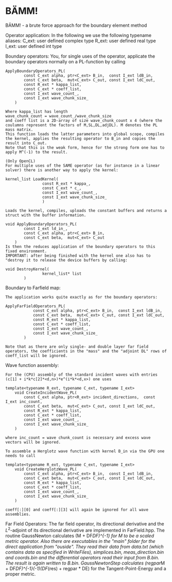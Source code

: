 # BÄMM!
BÄMM! - a brute force approach for the boundary element method

Operator application:
In the following we use the following typename aliases:
    C_ext: user defined complex type
    R_ext: user defined real type
    I_ext: user defined int type

Boundary operators:
    You, for single uses of the operator, applicate the boundary operators normally on a PL-function by calling

    ApplyBoundaryOperators_PL(
            const C_ext alpha, ptr<C_ext> B_in,  const I_ext ldB_in,
            const C_ext beta,  mut<C_ext> C_out, const I_ext ldC_out,
            const R_ext * kappa_list,
            const C_ext * coeff_list,
            const I_ext wave_count_,
            const I_ext wave_chunk_size_
        )

    Where kappa_list has length 
    wave_chunk_count = wave_count_/wave_chunk_size
    and coeff list is a 2D-array of size wave_chunk_count x 4 (where the coulumns represent the factors of M,SL,DL,adjDL). M denotes the PL mass matrix.
    This function loads the latter parameters into global scope, compiles the kernel, applies the resulting operator to B_in and copies the result into C_out.
    Note that this is the weak form, hence for the strong form one has to apply M^(-1) to the result.

    (Only OpenCL)
    For multiple uses of the SAME operator (as for instance in a linear solver) there is another way to apply the kernel:

    kernel_list LoadKernel(
                    const R_ext * kappa_,
                    const C_ext * c_,
                    const I_ext wave_count_,
                    const I_ext wave_chunk_size_  
                    ) 

    Loads the kernel, compiles, uploads the constant buffers and returns a struct with the buffer information.

    void ApplyBoundaryOperators_PL(
            const I_ext ld_in_,
            const C_ext alpha, ptr<C_ext> B_in,
            const C_ext beta,  mut<C_ext> C_out
        )
    Is then the reduces application of the boundary operators to this fixed environment.
    IMPORTANT: after being finished with the kernel one also has to "destroy it to release the device buffers by calling:

    void DestroyKernel(
                    kernel_list* list
            )


Boundary to Farfield map:

    The application works quite exactly as for the boundary operators:

    ApplyFarFieldOperators_PL(
                const C_ext alpha, ptr<C_ext> B_in,  const I_ext ldB_in,
                const C_ext beta,  mut<C_ext> C_out, const I_ext ldC_out,
                const R_ext * kappa_list,
                const C_ext * coeff_list,
                const I_ext wave_count_,
                const I_ext wave_chunk_size_
            )

    Note that as there are only single- and double layer far field operators, the coefficients in the "mass" and the "adjoint DL" rows of coeff_list will be ignored.

Wave function assembly:

    For the (CPU) assembly of the standard incident waves with entries (c[1] + i*k*c[2]*<d,n>)*e^(i*k*<d,x>) one uses

    template<typename R_ext, typename C_ext, typename I_ext>
        void CreateIncidentWave_PL(
            const C_ext alpha, ptr<R_ext> incident_directions,  const I_ext inc_count,
            const C_ext beta,  mut<C_ext> C_out, const I_ext ldC_out,
            const R_ext * kappa_list,
            const C_ext * coeff_list,
            const I_ext wave_count_,
            const I_ext wave_chunk_size_
        )

    where inc_count = wave chunk_count is necessary and excess wave vectors will be ignored.

    To assemble a Herglotz wave function with kernel B_in via the GPU one needs to call

    template<typename R_ext, typename C_ext, typename I_ext>
        void CreateHerglotzWave_PL(
            const C_ext alpha, ptr<C_ext> B_in,  const I_ext ldB_in,
            const C_ext beta,  mut<C_ext> C_out, const I_ext ldC_out,
            const R_ext * kappa_list,
            const C_ext * coeff_list,
            const I_ext wave_count_,
            const I_ext wave_chunk_size_
        )

    coeff[:][0] and coeff[:][3] will again be ignored for all wave assemblies.

Far Field Operators:
The far field operator, its directional derivative and the $L^2$-adjoint of its directional derivative are implemented in FarField.hpp. The routine GaussNewton calculates (M + DF*DF)^{-1} for M to be a scaled metric operator.
Also there are executables in the "main" folder for the direct application from "ouside". They read their data from data.txt (which contains data as specified in WriteFiles), simplices.bin, meas_direction.bin and coords.bin and the differential operators read their input from B.bin. The result is again written to B.bin. GaussNewtonStep calculates (regpar*M + DF*DF)^{-1}(-1)(DF*(res) + regpar * DE) for the Tangent-Point-Energy and a proper metric.